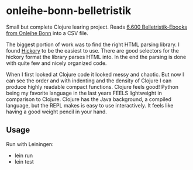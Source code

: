 # onleihe-bonn-belletristik

Small but complete Clojure learing project. Reads [6.600 Belletristik-Ebooks from Onleihe Bonn](https://www.onleihe.de/bonn/frontend/mediaList,0-2-0-101-0-0-0-0-0-0-0.html) into a CSV file.

The biggest portion of work was to find the right HTML parsing library. I found [Hickory](https://github.com/davidsantiago/hickory) to be the easiest to use. There are good selectors for the hickory format the library parses HTML into. In the end the parsing is done with quite few and nicely organized code.

When I first looked at Clojure code it looked messy and chaotic. But now I can see the order and with indenting and the density of Clojure I can produce highly readable compact functions. Clojure feels good! Python being my favorite language in the last years FEELS lightweight in comparison to Clojure. Clojure has the Java background, a compiled language, but the REPL makes is easy to use interactively. It feels like having a good weight pencil in your hand.

## Usage

Run with Leiningen:
* lein run
* lein test

